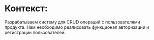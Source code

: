 # Контекст:
Разрабатываем систему для CRUD операций с пользователями продукта.
Нам необходимо реализовать функционал авторизации и регистрации пользователей.
